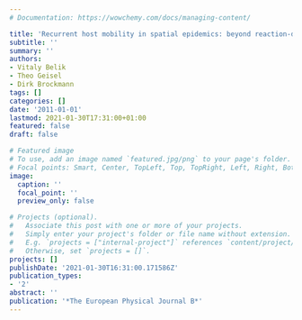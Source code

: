 ```yaml
---
# Documentation: https://wowchemy.com/docs/managing-content/

title: 'Recurrent host mobility in spatial epidemics: beyond reaction-diffusion'
subtitle: ''
summary: ''
authors:
- Vitaly Belik
- Theo Geisel
- Dirk Brockmann
tags: []
categories: []
date: '2011-01-01'
lastmod: 2021-01-30T17:31:00+01:00
featured: false
draft: false

# Featured image
# To use, add an image named `featured.jpg/png` to your page's folder.
# Focal points: Smart, Center, TopLeft, Top, TopRight, Left, Right, BottomLeft, Bottom, BottomRight.
image:
  caption: ''
  focal_point: ''
  preview_only: false

# Projects (optional).
#   Associate this post with one or more of your projects.
#   Simply enter your project's folder or file name without extension.
#   E.g. `projects = ["internal-project"]` references `content/project/deep-learning/index.md`.
#   Otherwise, set `projects = []`.
projects: []
publishDate: '2021-01-30T16:31:00.171586Z'
publication_types:
- '2'
abstract: ''
publication: '*The European Physical Journal B*'
---
```

